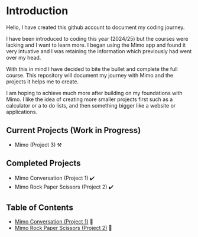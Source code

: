 # Introduction 

Hello, I have created this github account to document my coding journey.

I have been introduced to coding this year (2024/25) but the courses were lacking and I want to learn more.
I began using the Mimo app and found it very intuative and I was retaining the information which previously had went over my head.

With this in mind I have decided to bite the bullet and complete the full course.
This repository will document my journey with Mimo and the projects it helps me to create.

I am hoping to achieve much more after building on my foundations with Mimo. I like the idea of creating more smaller projects first such as a calculator or a to do lists, and then something bigger like a website or applications.

## Current Projects (Work in Progress)

- Mimo (Project 3) ⚒️

## Completed Projects

- Mimo Conversation (Project 1) ✔️
- Mimo Rock Paper Scissors (Project 2) ✔️

## Table of Contents
- [Mimo Conversation (Project 1)](https://github.com/MattyTurbo299/MattyTurbo299/blob/main/Mimo_Proj-1.md) 🔗
- [Mimo Rock Paper Scissors (Project 2)]((https://github.com/MattyTurbo299/MattyTurbo299/blob/main/Mimo%20Project%202%20Rock%20Paper%20Scissors.md)) 🔗
